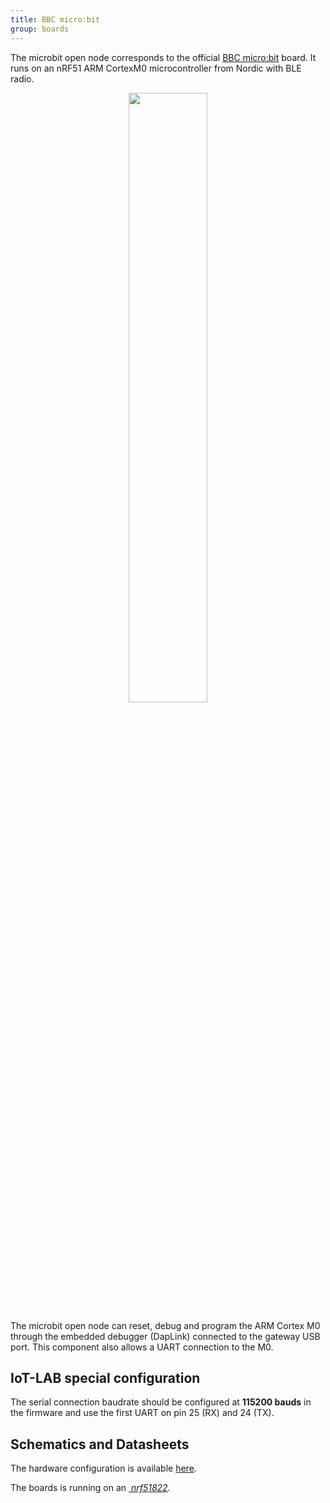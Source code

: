 ```yaml
---
title: BBC micro:bit
group: boards
---
```


The microbit open node corresponds to the official
[BBC micro:bit](https://microbit.org/) board. It runs on an nRF51 ARM CortexM0
microcontroller from Nordic with BLE radio.

<div style="text-align:center">
<img src="{{ '/assets/images/docs/boards/microbit/' | relative_url}}microbit.png" style="width:50%;"/>
</div>

The microbit open node can reset, debug and program the ARM Cortex M0 through the
embedded debugger (DapLink) connected to the gateway USB port. This component also
allows a UART connection to the M0.

## IoT-LAB special configuration

The serial connection baudrate should be configured at **115200 bauds** in the
firmware and use the first UART on pin 25 (RX) and 24 (TX).

## Schematics and Datasheets

The hardware configuration is available [here](https://tech.microbit.org/hardware/).

The boards is running on an [<i class="far fa-file-pdf"/>&nbsp;nrf51822](https://infocenter.nordicsemi.com/pdf/nRF51822_PS_v3.1.pdf).
